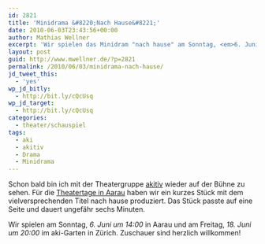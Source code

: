 ```yaml
---
id: 2821
title: 'Minidrama &#8220;Nach Hause&#8221;'
date: 2010-06-03T23:43:56+00:00
author: Mathias Wellner
excerpt: 'Wir spielen das Minidram "nach hause" am Sonntag, <em>6. Juni um 14:00</em> in Aarau und am Freitag, <em>18. Juni um 20:00</em> im aki-Garten in Zürich. Zuschauer sind herzlich willkommen! '
layout: post
guid: http://www.mwellner.de/?p=2821
permalink: /2010/06/03/minidrama-nach-hause/
jd_tweet_this:
  - 'yes'
wp_jd_bitly:
  - http://bit.ly/cQcUsq
wp_jd_target:
  - http://bit.ly/cQcUsq
categories:
  - theater/schauspiel
tags:
  - aki
  - akitiv
  - Drama
  - Minidrama
---
```

Schon bald bin ich mit der Theatergruppe [akitiv](http://www.aki.ethz.ch/akitiv/) wieder auf der Bühne zu sehen. Für die [Theatertage in Aarau](http://www.theatertage.ch) haben wir ein kurzes Stück mit dem vielversprechenden Titel nach hause produziert. Das Stück passte auf eine Seite und dauert ungefähr sechs Minuten. 

Wir spielen am Sonntag, _6. Juni um 14:00_ in Aarau und am Freitag, _18. Juni um 20:00_ im aki-Garten in Zürich. Zuschauer sind herzlich willkommen!